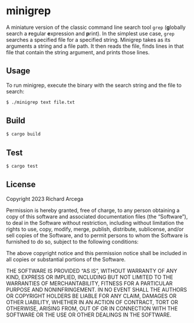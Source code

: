 # minigrep

A miniature version of the classic command line search tool `grep` (**g**lobally search a **r**egular **e**xpression and
**p**rint). In the simplest use case, `grep` searches a specified file for a specified string. Minigrep takes as its 
arguments a string and a file path. It then reads the file, finds lines in that file that contain the string argument, 
and prints those lines.

## Usage
To run minigrep, execute the binary with the search string and the file to search:
```bash
$ ./minigrep text file.txt
```

## Build
```bash
$ cargo build
```

## Test
```bash
$ cargo test
```

## License

Copyright 2023 Richard Arcega

Permission is hereby granted, free of charge, to any person obtaining a copy of this software and associated documentation files (the “Software”), to deal in the Software without restriction, including without limitation the rights to use, copy, modify, merge, publish, distribute, sublicense, and/or sell copies of the Software, and to permit persons to whom the Software is furnished to do so, subject to the following conditions:

The above copyright notice and this permission notice shall be included in all copies or substantial portions of the Software.

THE SOFTWARE IS PROVIDED “AS IS”, WITHOUT WARRANTY OF ANY KIND, EXPRESS OR IMPLIED, INCLUDING BUT NOT LIMITED TO THE WARRANTIES OF MERCHANTABILITY, FITNESS FOR A PARTICULAR PURPOSE AND NONINFRINGEMENT. IN NO EVENT SHALL THE AUTHORS OR COPYRIGHT HOLDERS BE LIABLE FOR ANY CLAIM, DAMAGES OR OTHER LIABILITY, WHETHER IN AN ACTION OF CONTRACT, TORT OR OTHERWISE, ARISING FROM, OUT OF OR IN CONNECTION WITH THE SOFTWARE OR THE USE OR OTHER DEALINGS IN THE SOFTWARE.
